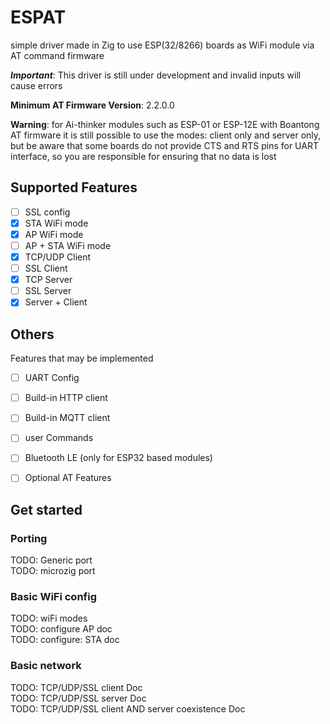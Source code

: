 # ESPAT
simple driver made in Zig to use ESP(32/8266) boards as WiFi module via AT command firmware

***Important***: This driver is still under development and invalid inputs will cause errors

__Minimum AT Firmware Version__: 2.2.0.0  

**Warning**: for Ai-thinker modules such as ESP-01 or ESP-12E with Boantong AT firmware it is still possible to use the modes: client only and server only, but be aware that some boards do not provide CTS and RTS pins for UART interface, so you are responsible for ensuring that no data is lost

## Supported Features
- [ ] SSL config
- [x] STA WiFi mode
- [X] AP WiFi mode
- [ ] AP + STA WiFi mode
- [x] TCP/UDP Client
- [ ] SSL Client
- [x] TCP Server
- [ ] SSL Server
- [x] Server + Client

## Others
Features that may be implemented
- [ ] UART Config  
- [ ] Build-in HTTP client
- [ ] Build-in MQTT client
- [ ] user Commands 
- [ ] Bluetooth LE (only for ESP32 based modules)
- [ ] Optional AT Features



## Get started

### Porting
TODO: Generic port  
TODO: microzig port  

### Basic WiFi config
TODO: wiFi modes  
TODO: configure AP doc  
TODO: configure: STA doc  

### Basic network
TODO: TCP/UDP/SSL client Doc  
TODO: TCP/UDP/SSL server Doc  
TODO: TCP/UDP/SSL client AND server coexistence Doc  

